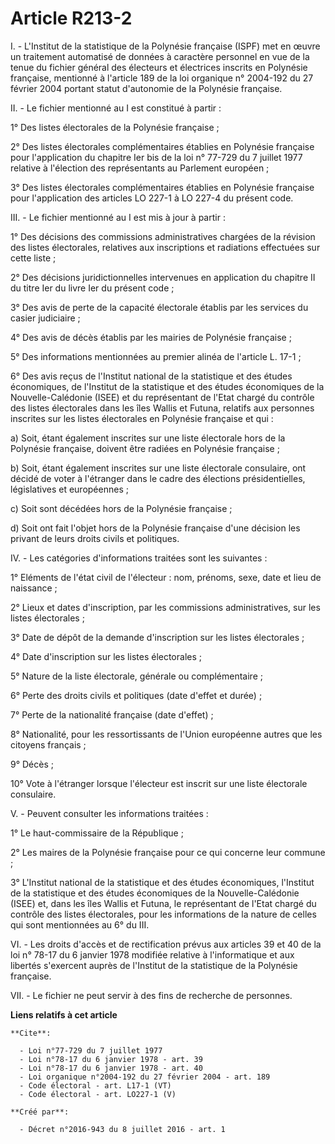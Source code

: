 # Article R213-2

I. - L'Institut de la statistique de la Polynésie française (ISPF) met en œuvre un traitement automatisé de données à
caractère personnel en vue de la tenue du fichier général des électeurs et électrices inscrits en Polynésie française,
mentionné à l'article 189 de la loi organique n° 2004-192 du 27 février 2004 portant statut d'autonomie de la Polynésie
française. 

II. - Le fichier mentionné au I est constitué à partir : 

1° Des listes électorales de la Polynésie française ; 

2° Des listes électorales complémentaires établies en Polynésie française pour l'application du chapitre Ier bis de la loi n°
77-729 du 7 juillet 1977 relative à l'élection des représentants au Parlement européen ; 

3° Des listes électorales complémentaires établies en Polynésie française pour l'application des articles LO 227-1 à LO 227-4
du présent code. 

III. - Le fichier mentionné au I est mis à jour à partir : 

1° Des décisions des commissions administratives chargées de la révision des listes électorales, relatives aux inscriptions
et radiations effectuées sur cette liste ; 

2° Des décisions juridictionnelles intervenues en application du chapitre II du titre Ier du livre Ier du présent code ; 

3° Des avis de perte de la capacité électorale établis par les services du casier judiciaire ; 

4° Des avis de décès établis par les mairies de Polynésie française ; 

5° Des informations mentionnées au premier alinéa de l'article L. 17-1 ; 

6° Des avis reçus de l'Institut national de la statistique et des études économiques, de l'Institut de la statistique et des
études économiques de la Nouvelle-Calédonie (ISEE) et du représentant de l'Etat chargé du contrôle des listes électorales
dans les îles Wallis et Futuna, relatifs aux personnes inscrites sur les listes électorales en Polynésie française et qui : 

a) Soit, étant également inscrites sur une liste électorale hors de la Polynésie française, doivent être radiées en Polynésie
française ; 

b) Soit, étant également inscrites sur une liste électorale consulaire, ont décidé de voter à l'étranger dans le cadre des
élections présidentielles, législatives et européennes ; 

c) Soit sont décédées hors de la Polynésie française ; 

d) Soit ont fait l'objet hors de la Polynésie française d'une décision les privant de leurs droits civils et politiques. 

IV. - Les catégories d'informations traitées sont les suivantes : 

1° Eléments de l'état civil de l'électeur : nom, prénoms, sexe, date et lieu de naissance ; 

2° Lieux et dates d'inscription, par les commissions administratives, sur les listes électorales ; 

3° Date de dépôt de la demande d'inscription sur les listes électorales ; 

4° Date d'inscription sur les listes électorales ; 

5° Nature de la liste électorale, générale ou complémentaire ; 

6° Perte des droits civils et politiques (date d'effet et durée) ; 

7° Perte de la nationalité française (date d'effet) ; 

8° Nationalité, pour les ressortissants de l'Union européenne autres que les citoyens français ; 

9° Décès ; 

10° Vote à l'étranger lorsque l'électeur est inscrit sur une liste électorale consulaire. 

V. - Peuvent consulter les informations traitées : 

1° Le haut-commissaire de la République ; 

2° Les maires de la Polynésie française pour ce qui concerne leur commune ; 

3° L'Institut national de la statistique et des études économiques, l'Institut de la statistique et des études économiques de
la Nouvelle-Calédonie (ISEE) et, dans les îles Wallis et Futuna, le représentant de l'Etat chargé du contrôle des listes
électorales, pour les informations de la nature de celles qui sont mentionnées au 6° du III. 

VI. - Les droits d'accès et de rectification prévus aux articles 39 et 40 de la loi n° 78-17 du 6 janvier 1978 modifiée
relative à l'informatique et aux libertés s'exercent auprès de l'Institut de la statistique de la Polynésie française. 

VII. - Le fichier ne peut servir à des fins de recherche de personnes.

**Liens relatifs à cet article**

	**Cite**:

	  - Loi n°77-729 du 7 juillet 1977
	  - Loi n°78-17 du 6 janvier 1978 - art. 39
	  - Loi n°78-17 du 6 janvier 1978 - art. 40
	  - Loi organique n°2004-192 du 27 février 2004 - art. 189
	  - Code électoral - art. L17-1 (VT)
	  - Code électoral - art. LO227-1 (V)

	**Créé par**:

	  - Décret n°2016-943 du 8 juillet 2016 - art. 1
